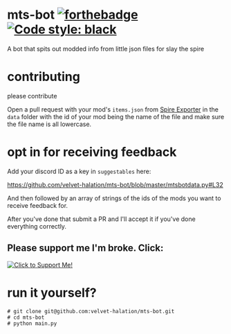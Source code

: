 # mts-bot [![forthebadge](https://forthebadge.com/images/badges/built-with-love.svg)](https://forthebadge.com)  [![Code style: black](https://img.shields.io/badge/code%20style-black-000000.svg)](https://github.com/psf/black)

A bot that spits out modded info from little json files for slay the spire

# contributing

please contribute

Open a pull request with your mod's `items.json` from [Spire Exporter](https://steamcommunity.com/sharedfiles/filedetails/?id=1615557269) in the `data` folder with the id of your mod being the name of the file and make sure the file name is all lowercase.

# opt in for receiving feedback

Add your discord ID as a key in `suggestables` here:

https://github.com/velvet-halation/mts-bot/blob/master/mtsbotdata.py#L32

And then followed by an array of strings of the ids of the mods you want to receive feedback for.

After you've done that submit a PR and I'll accept it if you've done everything correctly.

## Please support me I'm broke. Click:

[![Click to Support Me!](https://i.imgur.com/cAdBKeb.png)](https://ko-fi.com/velvet_halation)

# run it yourself?

```
# git clone git@github.com:velvet-halation/mts-bot.git
# cd mts-bot
# python main.py
```
